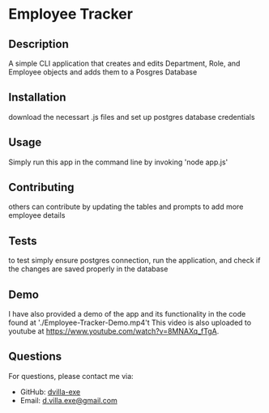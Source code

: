 # Employee Tracker



## Description
A simple CLI application that creates and edits Department, Role, and Employee objects and adds them to a Posgres Database

## Installation
download the necessart .js files and set up postgres database credentials

## Usage
Simply run this app in the command line by invoking 'node app.js'

## Contributing
others can contribute by updating the tables and prompts to add more employee details

## Tests
to test simply ensure postgres connection, run the application, and check if the changes are saved properly in the database

## Demo
I have also provided a demo of the app and its functionality in the code found at './Employee-Tracker-Demo.mp4't 
This video is also uploaded to youtube at https://www.youtube.com/watch?v=8MNAXq_fTgA.

## Questions
For questions, please contact me via:
- GitHub: [dvilla-exe](https://github.com/dvilla-exe)
- Email: d.villa.exe@gmail.com
